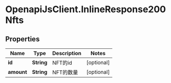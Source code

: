 # OpenapiJsClient.InlineResponse200Nfts

## Properties

Name | Type | Description | Notes
------------ | ------------- | ------------- | -------------
**id** | **String** | NFT的id | [optional] 
**amount** | **String** | NFT的数量 | [optional] 


